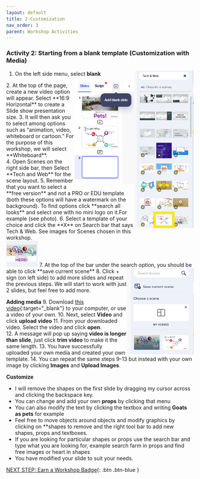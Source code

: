 ```yaml
---
layout: default
title: 2-Customization
nav_order: 3
parent: Workshop Activities
---
```

### Activity 2: Starting from a blank template (Customization with Media)
<img src="images/free-template.png" style="float:right;width:160px;" alt="Free Template Scenes">

1.	On the left side menu, select **blank** <br>  
<img src="images/blank-slide.png" style="float:right;width:160px;" alt="Blank slide adding">
2.	At the top of the page, create a new video option will appear. Select **16:9 Horizontal** to create a Slide show presentation size.
3.	It will then ask you to select among options such as “animation, video, whiteboard or cartoon.” For the purpose of this workshop, we will select **Whiteboard**.<br> 
4.	Open Scenes on the right side bar, then Select **Tech and Web** for the scene layout.
5.	Remember that you want to select a **free version** and not a PRO or EDU template (both these options will have a watermark on the background). To find options click **search all looks** and select one with no mini logo on it.For example (see photo).
6. Select a template of your choice and click the **X** on Search bar that says Tech & Web. See images for Scenes chosen in this workshop. <br> <img src="images/example-powtoon.png" alt="Free Scenes example 2">
7.	At the top of the bar under the search option, you should be able to click **save current scene**
<img src="images/save-scenes.png" style="float:right;width:180px;" alt="Save current Scenes button">
8.	Click + sign (on left side) to add more slides and repeat the previous steps. We will start to work with just 2 slides, but feel free to add more.

**Adding media**
9.	Download [this video](http://bit.ly/dsc-goat-video){:target="_blank"} to your computer, or use a video of your own. 
10.	Next, select **Video** and click **upload video**
11. From your downloaded video. Select the video and click **open**.  
12.	 A message will pop up saying **video is longer than slide**, just click **trim video** to make it the same length.
13.	You have successfully uploaded your own media and created your own template. 
14. You can repeat the same steps 9-13 but instead with your own image by clicking **Images** and **Upload Images**. 

**Customize**
- I will remove the shapes on the first slide by dragging my cursor across and clicking the backspace key.
- You can change and add your own **props** by clicking that menu
- You can also modify the text by clicking the textbox and writing **Goats as pets** for example
- Feel free to move objects around objects and modify graphics by clicking on **shapes to remove and the right tool bar to add new shapes, props and textboxes. 
- If you are looking for particular shapes or props use the search bar and type what you are looking for, example search farm in props and find free images or heart in shapes
- You have modified your slide to suit your needs. 

[NEXT STEP: Earn a Workshop Badge](informal-credentials.html){: .btn .btn-blue }

